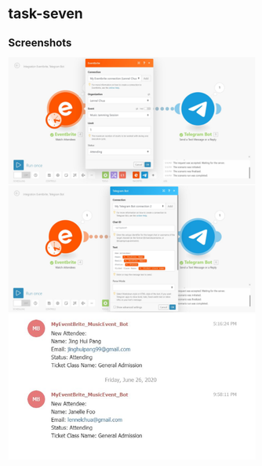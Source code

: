 # task-seven
## Screenshots
![](Task7_Evenbrite_Telegram.JPG)
![](Task7_Evenbrite_Telegram2.JPG)
![](Telegram_Chat.JPG)
